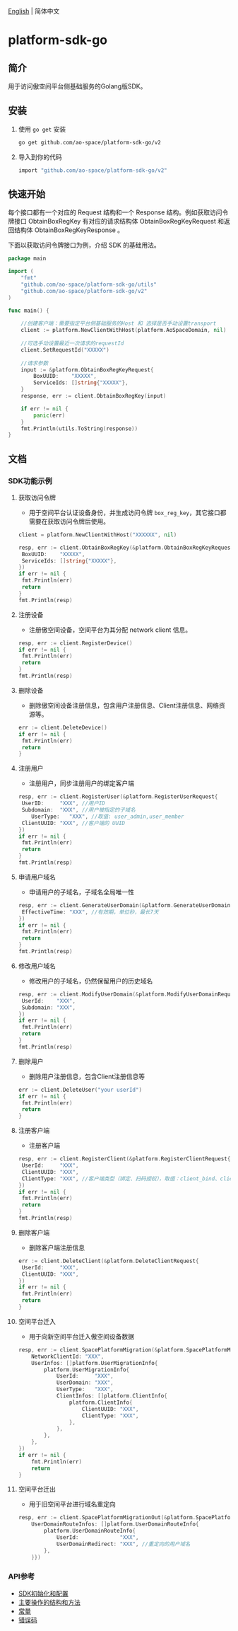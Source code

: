 [English](https://github.com/big-dust/platform-sdk-go/blob/dev/README.md) | 简体中文

# platform-sdk-go

## 简介

用于访问傲空间平台侧基础服务的Golang版SDK。

## 安装

1. 使用 `go get` 安装

   ```bash
   go get github.com/ao-space/platform-sdk-go/v2
   ```

2. 导入到你的代码

   ```bash
   import "github.com/ao-space/platform-sdk-go/v2"
   ```

## 快速开始

每个接口都有一个对应的 Request 结构和一个 Response 结构。例如获取访问令牌接口 ObtainBoxRegKey 有对应的请求结构体 ObtainBoxRegKeyRequest 和返回结构体 ObtainBoxRegKeyResponse 。

下面以获取访问令牌接口为例，介绍 SDK 的基础用法。

```go
package main

import (
	"fmt"
	"github.com/ao-space/platform-sdk-go/utils"
	"github.com/ao-space/platform-sdk-go/v2"
)

func main() {
    
	//创建客户端：需要指定平台侧基础服务的Host 和 选择是否手动设置transport
	client := platform.NewClientWithHost(platform.AoSpaceDomain, nil)
    
	//可选手动设置最近一次请求的requestId
	client.SetRequestId("XXXXX")
    
	//请求参数
	input := &platform.ObtainBoxRegKeyRequest{
		BoxUUID:    "XXXXX",
		ServiceIds: []string{"XXXXX"},
	}
	response, err := client.ObtainBoxRegKey(input)

	if err != nil {
		panic(err)
	}
	fmt.Println(utils.ToString(response))
}
```

## 文档

### SDK功能示例

1. 获取访问令牌

   - 用于空间平台认证设备身份，并生成访问令牌 `box_reg_key`，其它接口都需要在获取访问令牌后使用。

   ```go
   client = platform.NewClientWithHost("XXXXXX", nil)
   
   resp, err := client.ObtainBoxRegKey(&platform.ObtainBoxRegKeyRequest{
   	BoxUUID:    "XXXXX",
   	ServiceIds: []string{"XXXXX"},
   })
   if err != nil {
   	fmt.Println(err)
   	return
   }
   fmt.Println(resp)
   ```

2. 注册设备

   - 注册傲空间设备，空间平台为其分配 network client 信息。

   ```go
   resp, err := client.RegisterDevice()
   if err != nil {
   	fmt.Println(err)
   	return
   }
   fmt.Println(resp)
   ```

3. 删除设备

   - 删除傲空间设备注册信息，包含用户注册信息、Client注册信息、网络资源等。

   ```go
   err := client.DeleteDevice()
   if err != nil {
   	fmt.Println(err)
   	return
   }
   ```

4. 注册用户

   - 注册用户，同步注册用户的绑定客户端

   ```go
   resp, err := client.RegisterUser(&platform.RegisterUserRequest{
   	UserID:     "XXX", //用户ID
   	Subdomain:  "XXX", //用户被指定的子域名
       UserType:   "XXX", //取值: user_admin,user_member
   	ClientUUID: "XXX", //客户端的 UUID
   })
   if err != nil {
   	fmt.Println(err)
   	return
   }
   fmt.Println(resp)
   ```

5. 申请用户域名

   - 申请用户的子域名，子域名全局唯一性

   ```go
   resp, err := client.GenerateUserDomain(&platform.GenerateUserDomainRequest{
   	EffectiveTime: "XXX", //有效期，单位秒，最长7天
   })
   if err != nil {
   	fmt.Println(err)
   	return
   }
   fmt.Println(resp)
   ```

6. 修改用户域名

   - 修改用户的子域名，仍然保留用户的历史域名

   ```go
   resp, err := client.ModifyUserDomain(&platform.ModifyUserDomainRequest{
   	UserId:    "XXX",
   	Subdomain: "XXX",
   })
   if err != nil {
   	fmt.Println(err)
   	return
   }
   fmt.Println(resp)
   ```

7. 删除用户

   - 删除用户注册信息，包含Client注册信息等

   ```go
   err := client.DeleteUser("your userId")
   if err != nil {
   	fmt.Println(err)
   	return
   }
   ```

8. 注册客户端

   - 注册客户端

   ```go
   resp, err := client.RegisterClient(&platform.RegisterClientRequest{
   	UserId:     "XXX",
   	ClientUUID: "XXX",
   	ClientType: "XXX", //客户端类型（绑定、扫码授权），取值：client_bind、client_auth
   })
   if err != nil {
   	fmt.Println(err)
   	return
   }
   fmt.Println(resp)
   ```

9. 删除客户端

   - 删除客户端注册信息

   ```go
   err := client.DeleteClient(&platform.DeleteClientRequest{
   	UserId:     "XXX",
   	ClientUUID: "XXX",
   })
   if err != nil {
   	fmt.Println(err)
   	return
   }
   ```

10. 空间平台迁入

    - 用于向新空间平台迁入傲空间设备数据

    ```go
    resp, err := client.SpacePlatformMigration(&platform.SpacePlatformMigrationRequest{
    	NetworkClientId: "XXX",
    	UserInfos: []platform.UserMigrationInfo{
    		platform.UserMigrationInfo{
    			UserId:     "XXX",
    			UserDomain: "XXX",
    			UserType:   "XXX",
    			ClientInfos: []platform.ClientInfo{
    				platform.ClientInfo{
    					ClientUUID: "XXX",
    					ClientType: "XXX",
    				},
    			},
    		},
    	},
    })
    if err != nil {
    	fmt.Println(err)
    	return
    }
    ```

11. 空间平台迁出

    - 用于旧空间平台进行域名重定向

    ```go
    resp, err := client.SpacePlatformMigrationOut(&platform.SpacePlatformMigrationOutRequest{
    	UserDomainRouteInfos: []platform.UserDomainRouteInfo{
    		platform.UserDomainRouteInfo{
    			UserId:             "XXX",
    			UserDomainRedirect: "XXX", //重定向的用户域名
    		},
    	}})
    ```

### API参考

- [SDK初始化和配置](https://github.com/big-dust/platform-sdk-go/blob/dev/docs/zh/API%E5%8F%82%E8%80%83.md#1-sdk%E5%88%9D%E5%A7%8B%E5%8C%96%E5%92%8C%E9%85%8D%E7%BD%AE)
- [主要操作的结构和方法](https://github.com/big-dust/platform-sdk-go/blob/dev/docs/zh/API%E5%8F%82%E8%80%83.md#2-%E4%B8%BB%E8%A6%81%E6%93%8D%E4%BD%9C%E7%9A%84%E7%BB%93%E6%9E%84%E5%92%8C%E6%96%B9%E6%B3%95)
- [常量](https://github.com/big-dust/platform-sdk-go/blob/dev/docs/zh/API%E5%8F%82%E8%80%83.md#3-%E5%B8%B8%E9%87%8F)
- [错误码](https://github.com/big-dust/platform-sdk-go/blob/dev/docs/zh/API%E5%8F%82%E8%80%83.md#4-错误码)